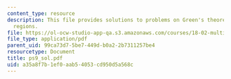 ```yaml
---
content_type: resource
description: This file provides solutions to problems on Green's theorem, and simply-connected
  regions.
file: https://ol-ocw-studio-app-qa.s3.amazonaws.com/courses/18-02-multivariable-calculus-spring-2006/a35a8f7b1ef0aab54053cd950d5a568c_ps9_sol.pdf
file_type: application/pdf
parent_uid: 99ca73d7-5be7-449d-b0a2-2b7311257be4
resourcetype: Document
title: ps9_sol.pdf
uid: a35a8f7b-1ef0-aab5-4053-cd950d5a568c
---
```

